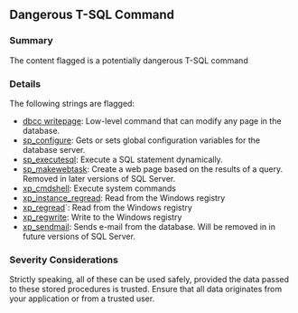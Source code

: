 ## Dangerous T-SQL Command

### Summary

The content flagged is a potentially dangerous T-SQL command

### Details

The following strings are flagged:

-   [dbcc writepage](https://krishnakumarsql.wordpress.com/2014/02/11/dbcc-writepage-dangerous-sqlserver-command/):
    Low-level command that can modify any page in the database.
-   [sp_configure](https://msdn.microsoft.com/en-us/library/ms188787.aspx): Gets
    or sets global configuration variables for the database server.
-   [sp_executesql](https://msdn.microsoft.com/en-us/library/ms188001.aspx):
    Execute a SQL statement dynamically.
-   [sp_makewebtask](http://www.codemag.com/Article/0505041): Create a web page
    based on the results of a query. Removed in later versions of SQL Server.
-   [xp_cmdshell](https://msdn.microsoft.com/en-us/library/ms175046.aspx):
    Execute system commands
-   [xp_instance_regread](https://social.msdn.microsoft.com/Forums/sqlserver/en-US/e4cc9df2-81c1-49e0-b01a-4cf27ac29861/query-the-registry?forum=transactsql):
    Read from the Windows registry
-   [xp_regread](https://www.sswug.org/alexanderchigrik/sql-server/undocumented-sql-server-2014-extended-stored-procedures-part-1/)`:
    Read from the Windows registry
-   [xp_regwrite](https://www.sswug.org/alexanderchigrik/sql-server/undocumented-sql-server-2014-extended-stored-procedures-part-1/):
    Write to the Windows registry
-   [xp_sendmail](<https://technet.microsoft.com/en-us/library/ms189505(v=sql.105).aspx>):
    Sends e-mail from the database. Will be removed in in future versions of SQL
    Server.

### Severity Considerations

Strictly speaking, all of these can be used safely, provided the data passed to
these stored procedures is trusted. Ensure that all data originates from your
application or from a trusted user.
